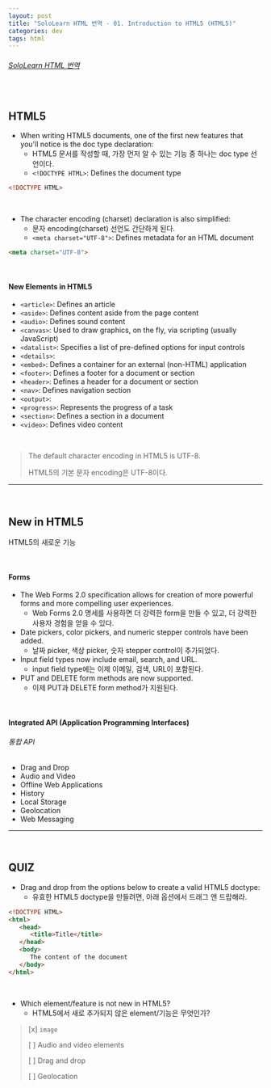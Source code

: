 ```yaml
---
layout: post
title: "SoloLearn HTML 번역 - 01. Introduction to HTML5 (HTML5)"
categories: dev
tags: html
---
```


###### [SoloLearn HTML 번역](www.sololearn.com)

<br>

## HTML5

- When writing HTML5 documents, one of the first new features that you'll notice is the doc type declaration:
  - HTML5 문서를 작성할 때, 가장 먼저 알 수 있는 기능 중 하나는 doc type 선언이다.
  - `<!DOCTYPE HTML>`: Defines the document type

```html
<!DOCTYPE HTML>
```

<br>

- The character encoding (charset) declaration is also simplified:
  - 문자 encoding(charset) 선언도 간단하게 된다.
  - `<meta charset="UTF-8">`: Defines metadata for an HTML document

```html
<meta charset="UTF-8">
```

<br>

#### New Elements in HTML5

- `<article>`: Defines an article
- `<aside>`: Defines content aside from the page content
- `<audio>`: Defines sound content
- `<canvas>`: Used to draw graphics, on the fly, via scripting (usually JavaScript)
- `<datalist>`: Specifies a list of pre-defined options for input controls
- `<details>`:
- `<embed>`: Defines a container for an external (non-HTML) application
- `<footer>`: Defines a footer for a document or section
- `<header>`: Defines a header for a document or section
- `<nav>`: Defines navigation section
- `<output>`:
- `<progress>`: Represents the progress of a task
- `<section>`: Defines a section in a document
- `<video>`: Defines video content

<br>

> The default character encoding in HTML5 is UTF-8.
>
> HTML5의 기본 문자 encoding은 UTF-8이다.

------

<br>

## New in HTML5

HTML5의 새로운 기능

<br>

#### Forms

- The Web Forms 2.0 specification allows for creation of more powerful forms and more compelling user experiences.
  - Web Forms 2.0 명세를 사용하면 더 강력한 form을 만들 수 있고, 더 강력한 사용자 경험을 얻을 수 있다.
- Date pickers, color pickers, and numeric stepper controls have been added.
  - 날짜 picker, 색상 picker, 숫자 stepper control이 추가되었다.
- Input field types now include email, search, and URL.
  - input field type에는 이제 이메일, 검색, URL이 포함된다.
- PUT and DELETE form methods are now supported.
  - 이제 PUT과 DELETE form method가 지원된다.

<br>

#### Integrated API (Application Programming Interfaces)

###### 통합 API

- Drag and Drop
- Audio and Video
- Offline Web Applications
- History
- Local Storage
- Geolocation
- Web Messaging

------

<br>

## QUIZ

- Drag and drop from the options below to create a valid HTML5 doctype:
  - 유효한 HTML5 doctype을 만들려면, 아래 옵션에서 드래그 앤 드랍해라.

```html
<!DOCTYPE HTML>
<html>
   <head>
      <title>Title</title>
   </head>
   <body>
      The content of the document
   </body>
</html>
```

<br>

- Which element/feature is not new in HTML5?
  - HTML5에서 새로 추가되지 않은 element/기능은 무엇인가?

> [x] `image`
>
> [ ] Audio and video elements
>
> [ ] Drag and drop
>
> [ ] Geolocation

<br>